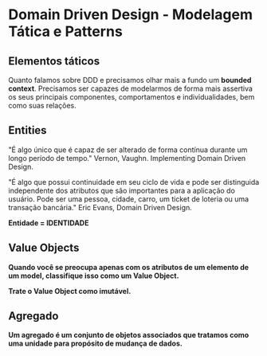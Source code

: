 # Domain Driven Design - Modelagem Tática e Patterns

## Elementos táticos

Quanto falamos sobre DDD e precisamos olhar mais a fundo um **bounded context**.
Precisamos ser capazes de modelarmos de forma mais assertiva os seus principais componentes, comportamentos e individualidades, bem como suas relações.

## Entities

"É algo único que é capaz de ser alterado de forma contínua durante um longo período de tempo." Vernon, Vaughn. Implementing Domain Driven Design.

"É algo que possui continuidade em seu ciclo de vida e pode ser distinguida independente dos atributos que são importantes para a aplicação do usuário. Pode ser uma pessoa, cidade, carro, um ticket de loteria ou uma transação bancária." Eric Evans, Domain Driven Design.

**Entidade = IDENTIDADE**

## Value Objects

**Quando você se preocupa apenas com os atributos de um elemento de um model, classifique isso como um Value Object.**

**Trate o Value Object como imutável.**

## Agregado

**Um agregado é um conjunto de objetos associados que tratamos como uma unidade para propósito de mudança de dados.**
